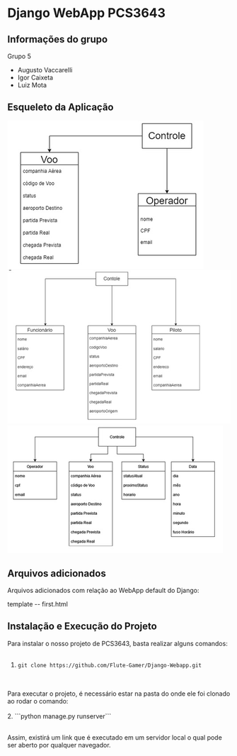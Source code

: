 # Django WebApp PCS3643

## Informações do grupo

Grupo 5
* Augusto Vaccarelli
* Igor Caixeta
* Luiz Mota

## Esqueleto da Aplicação
![image](readme_images/diag_1.jpeg)
![image](readme_images/diag_2.jpeg)
![image](readme_images/diag_3.jpeg)


## Arquivos adicionados
Arquivos adicionados com relação ao WebApp default do Django:

template
  -- first.html

## Instalação e Execução do Projeto
Para instalar o nosso projeto de PCS3643, basta realizar alguns comandos: 
</br>
</br>
1. ```git clone https://github.com/Flute-Gamer/Django-Webapp.git```
</br>
</br>
Para executar o projeto, é necessário estar na pasta do onde ele foi clonado ao rodar o comando: 
</br>
</br>
2. ```python manage.py runserver```
</br>
</br>

 Assim, existirá um link que é executado em um servidor local o qual pode ser aberto por qualquer navegador.